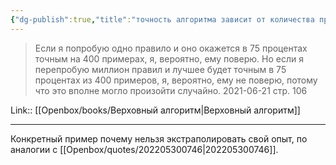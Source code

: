 ```yaml
---
{"dg-publish":true,"title":"точность алгоритма зависит от количества примеров","tags":["quotes"],"date":"2021-06-21T20:41:00+04:00","modified_at":"2023-07-18T10:43:13+03:00","alias":"точность алгоритма зависит от количества примеров","dg-path":"/quotes/202106212041.md","permalink":"/quotes/202106212041/","dgPassFrontmatter":true}
---
```



> Если я попробую одно правило и оно окажется в 75 процентах точным на 400 примерах, я, вероятно, ему поверю. Но если я перепробую миллион правил и лучшее будет точным в 75 процентах из 400 примеров, я, вероятно, ему не поверю, потому что это вполне могло произойти случайно.
	2021-06-21 стр. 106

Link:: [[Openbox/books/Верховный алгоритм\|Верховный алгоритм]]

---

Конкретный пример почему нельзя экстраполировать свой опыт, по аналогии с [[Openbox/quotes/202205300746\|202205300746]].
